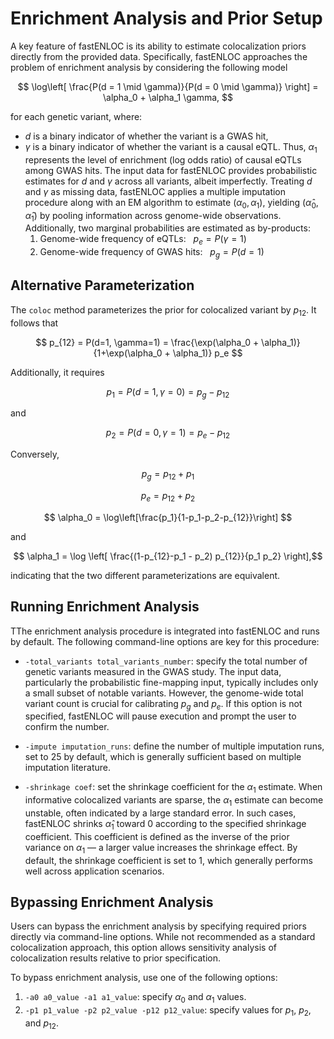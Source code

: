 # Enrichment Analysis and Prior Setup

A key feature of fastENLOC is its ability to estimate colocalization priors directly from the provided data. Specifically, fastENLOC approaches the problem of enrichment analysis by considering the following model

$$ \log\left[ \frac{P(d = 1 \mid \gamma)}{P(d = 0 \mid \gamma)} \right] = \alpha_0 + \alpha_1 \gamma, $$

for each genetic variant, where:

+ $d$ is a binary indicator of whether the variant is a GWAS hit,
+ $\gamma$ is a binary indicator of whether the variant is a causal eQTL.
Thus, $\alpha_1$ represents the level of enrichment (log odds ratio) of causal eQTLs among GWAS hits. The input data for fastENLOC provides probabilistic estimates for $d$ and $\gamma$ across all variants, albeit imperfectly.
Treating $d$ and $\gamma$ as missing data, fastENLOC applies a multiple imputation procedure along with an EM algorithm to estimate $(\alpha_0, \alpha_1)$, yielding $(\hat \alpha_0, \hat \alpha_1)$ by pooling information across genome-wide observations. Additionally, two marginal probabilities are estimated as by-products:
	1.	Genome-wide frequency of eQTLs: $~~p_e = P(\gamma = 1)$
	2.	Genome-wide frequency of GWAS hits: $~~p_g = P(d = 1)$

## Alternative Parameterization 

The ``coloc`` method parameterizes the prior for colocalized variant by $p_{12}$. 
It follows that 

$$ p_{12} = P(d=1, \gamma=1) = \frac{\exp(\alpha_0 + \alpha_1)}{1+\exp(\alpha_0 + \alpha_1)}  p_e $$ 

Additionally, it requires

$$ p_1 = P(d=1, \gamma=0) = p_g - p_{12} $$

and 

$$ p_2 = P(d=0, \gamma=1) = p_e - p_{12} $$

Conversely,

$$ p_g = p_{12} + p_1 $$

$$ p_e = p_{12} + p_2 $$

$$ \alpha_0 = \log\left[\frac{p_1}{1-p_1-p_2-p_{12}}\right] $$

and 

$$ \alpha_1 = \log \left[ \frac{(1-p_{12}-p_1 - p_2) p_{12}}{p_1 p_2} \right],$$

indicating that the two different parameterizations are equivalent. 


## Running Enrichment Analysis

TThe enrichment analysis procedure is integrated into fastENLOC and runs by default. The following command-line options are key for this procedure:


+ ``-total_variants total_variants_number``: specify the total number of genetic variants measured in the GWAS study. The input data, particularly the probabilistic fine-mapping input, typically includes only a small subset of notable variants. However, the genome-wide total variant count is crucial for calibrating $p_g$ and $p_e$. If this option is not specified, fastENLOC will pause execution and prompt the user to confirm the number.
+  ``-impute imputation_runs``: define the number of multiple imputation runs, set to 25 by default, which is generally sufficient based on multiple imputation literature.

+ ``-shrinkage coef``: set the shrinkage coefficient for the $\alpha_1$ estimate. When informative colocalized variants are sparse, the $\alpha_1$ estimate can become unstable, often indicated by a large standard error. In such cases, fastENLOC shrinks $\hat \alpha_1$ toward 0 according to the specified shrinkage coefficient. This coefficient is defined as the inverse of the prior variance on $\alpha_1$ — a larger value increases the shrinkage effect. By default, the shrinkage coefficient is set to 1, which generally performs well across application scenarios.


## Bypassing Enrichment Analysis

Users can bypass the enrichment analysis by specifying required priors directly via command-line options. While not recommended as a standard colocalization approach, this option allows sensitivity analysis of colocalization results relative to prior specification.

To bypass enrichment analysis, use one of the following options:

1.	``-a0 a0_value -a1 a1_value``: specify $\alpha_0$ and $\alpha_1$ values.
2.	``-p1 p1_value -p2 p2_value -p12 p12_value``: specify values for $p_1$, $p_2$, and $p_{12}$.

